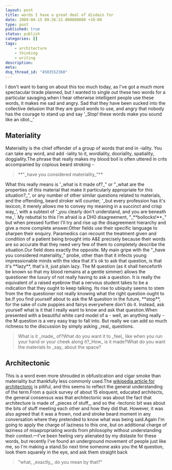 ```yaml
---
layout: post
title: words I have a great deal of disdain for
date: 2009-04-15 09:26:22.000000000 +10:00
type: post
published: true
status: publish
categories: []
tags:
    - architecture
    - thinking
    - writing
description:
meta:
dsq_thread_id: "4503552360"
---
```


<p>I don't want to bang on about this too much today, as I've got a much more spectacular tirade planned, but I wanted to single out these two words for a particular savaging.when I hear otherwise intelligent people use these words, it makes me sad and angry. Sad that they have been sucked into the collective delusion that they are good words to use, and angry that nobody has the courage to stand up and say '_Stop! these words make you sound like an idiot._'</p>
<h2>Materiality</h2>
<p>Materiality is the chief offender of a group of words that end in -iality. You can take any word, and add -iality to it, wordiality, dooriality, spatiality, doggiality.The phrase that really makes my blood boil is often uttered in crits accompanied by copious beard stroking -</p>
<blockquote><p>**"_have you considered materiality_"**</p>
</blockquote>
<p>What this really means is '_what is it made of?_" or "_what are the properties of this material that make it particularly appropriate for this situation?_", or any number of other similar questions related to materials, and the offending, beard stroker will counter, '_but every profession has it's lexicon, it merely allows me to convey my meaning in a succinct and crisp way_', with a subtext of '_you clearly don't understand, and you are beneath me_'. My rebuttal to this I'm afraid is a DH0 disagreement, "_**bollocks!**_" but when pressed further I'll try and rise up the disagreement hierarchy and give a more complete answer.Other fields use their specific language to sharpen their enquiry. Paramedics can recount the treatment given and condition of a patient being brought into A&amp;E precisely because their words are so accurate that they need very few of them to completely describe the situation.Our field does exactly the opposite. My main gripe with the "_have you considered materiality_" probe, other than that it infects young impressionable minds with the idea that it's ok to ask that question, is that it's **lazy**, that's it, just plain lazy. The M question (as it shall henceforth be known so that my blood remains at a gentle simmer) allows the questioner the luxury of not really having to ask a question. It is really the equivalent of a raised eyebrow that a nervous student takes to be a indication that they ought to keep talking. Its rise to ubiquity seems to stem from the the questioner not really knowing what the right question ought to be.If you find yourself about to ask the M question in the future, **stop**, for the sake of cute puppies and fairys everywhere don't do it. Instead, ask yourself what is it that I really want to know and ask that question.When presented with a beautiful white card model of a - well, an anything really - the M question is a very easy trap to fall into. But really we can add so much richness to the discussion by simply asking _real_ questions.</p>
<blockquote><p>What is it _made_ of?What do you want it to _feel_ like when you run your hand or your cheek along it?_How_ is it made?What do you want the materials to _say_ about the space?</p>
</blockquote>
<h2>Architectonic</h2>
<p>This is a word even more shrouded in obfustication and cigar smoke than materiality but thankfully less commonly used.The <a href="http://en.wikipedia.org/wiki/Architectonic">wikipedia article for architectonic</a> is pitiful, and this seems to reflect the general understanding of the term.From a quick survey of about 15 eloquent, educated architects, the general consensus was that architectonic was about the fact that architecture is made of _pieces of stuff_, and so the -tectonic bit was about the bits of stuff meeting each other and how they did that. However, it was also agreed that it was a frown, nod and stroke beard moment in any conversation where they pretended to know what was being said.Again I'm going to apply the charge of laziness to this one, but on additional charge of laziness of misapropriating words from philosophy without understanding their context.—I've been feeling very alienated by my distaste for these words, but recently I've found an underground movement of people just like me, so I'm making a stand.So next time someone asks you the M question, look them squarely in the eye, and ask them straight back</p>
<blockquote><p>"what, _exactly_, do you mean by that?"</p>
</blockquote>
